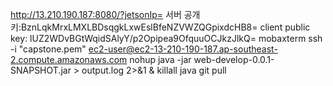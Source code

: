 http://13.210.190.187:8080/?jetsonIp=
서버 공개키:BznLqkMrxLMXLBDsqgkLxwEslBfeNZVWZQGpixdcHB8=
client public key: lUZ2WDvBGtWqidSAlyY/p2Opipea9OfquuOCJkzJlkQ=
mobaxterm
ssh -i "capstone.pem" ec2-user@ec2-13-210-190-187.ap-southeast-2.compute.amazonaws.com
nohup java -jar web-develop-0.0.1-SNAPSHOT.jar > output.log 2>&1 &
killall java
git pull
